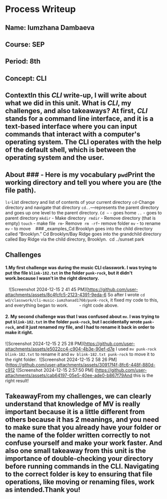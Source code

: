 # Process Writeup
## Name: Iumzhana Dambaeva
## Course: SEP
## Period: 8th
## Concept: CLI

## ContextIn this _CLI_ write-up, I will write about what we did in this unit. What is _CLI_, my challenges, and also takeaways? At first, _CLI_ stands for a **command line interface**, and it is a text-based interface where you can input commands that interact with a computer's operating system. The CLI operates with the help of the default shell, which is between the operating system and the user.
## About ### - Here is my vocabulary ```pwd```Print the working directory and tell you where you are (the file path).
```ls```-List directory and list of contents of your current directory
```cd```-Change directory and navigate that directory
```cd..```—represents the parent directory and goes up one level to the parent directory.
```Cd ~``` - goes home
```..``` - goes to parent directory
```mkdir``` - Make directory 
```rmdir``` - Remove directory (that is empty)
```touch``` - make file 
```rm```- Remove 
```rm -rf```- remove folder
```mv``` - to rename
```mv``` - to move
 
 ### _examples_Cd Brooklyn goes into the child directory called “Brooklyn.”
Cd Brooklyn/Bay Ridge goes into the grandchild directory called Bay Ridge via the child directory, Brooklyn. 
cd ../sunset park
## Challenges
#### 1.My first challenge was during the music CLI classwork. I was trying to put the file ```blink-182.txt``` in the folder ```punk-rock```, but it didn't work.because I wasn't in the right directory.
   ![Screenshot 2024-12-15 2 41 45 PM](https://github.com/user-attachments/assets/8c4fcfc5-2123-4391-9eda-6
So after I wrote ```cd wd/classwork/cli-music-iumzhanad1760/punk-rock```, it fixed my code to this, and everything began to work.         - right code above.
#### 2. My second challenge was that I was confused about ```mv```. I was trying to put ```blink-182.txt``` in the folder ```punk-rock```, but I accidentally wrote ```pank-rock```, and it just renamed my file, and I had to rename it back in order to make it right.
![Screenshot 2024-12-15 2 25 28 PM](https://github.com/user-attachments/assets/e5022cc4-c904-4b3e-90ef-d7e
I used ```mv punk-rock blink-182.txt``` to rename it and ```mv blink-182.txt punk-rock``` to move it to the right folder. 
![Screenshot 2024-12-15 2 58 26 PM](https://github.com/user-attachments/assets/30917f4f-8fc6-448f-880d-c912
![Screenshot 2024-12-15 2:57:50 PM] (https://github.com/user-attachments/assets/cab64197-05e5-40ee-ade0-b867f79And this is the right result! 
## TakeawayFrom my challenges, we can clearly understand that knowledge of MV is really important because it is a little different from others because it has 2 meanings, and you need to make sure that you already have your folder or the name of the folder written correctly to not confuse yourself and make your work faster. And also one small takeaway from this unit is the importance of double-checking your directory before running commands in the CLI. Navigating to the correct folder is key to ensuring that file operations, like moving or renaming files, work as intended.Thank you!
 

